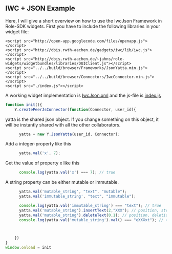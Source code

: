 ## IWC + JSON Example
Here, I will give a short overview on how to use the IwcJson Framework in Role-SDK widgets.
First you have to include the following libraries in your widget file:
```
<script src="http://open-app.googlecode.com/files/openapp.js"></script>
<script src="http://dbis.rwth-aachen.de/gadgets/iwc/lib/iwc.js"></script>
<script src="http://dbis.rwth-aachen.de/~jahns/role-widgets/widgetbundles/libraries/DUIClient.js"></script>
<script src="../../build/browser/Frameworks/JsonYatta.min.js"></script>
<script src="../../build/browser/Connectors/IwcConnector.min.js"></script>
<script src="./index.js"></script>
```
A working widget implementation is [IwcJson.xml](./IwcJson.xml) and the js-file is [index.js](./index.js)


```js
function init(){
    Y.createPeerJsConnector(function(Connector, user_id){
```


yatta is the shared json object. If you change something on this object,
it will be instantly shared with all the other collaborators.


```js
      yatta = new Y.JsonYatta(user_id, Connector);
```


Add a integer-property like this


```js
      yatta.val('x', 7);
```


Get the value of property x like this


```js
      console.log(yatta.val('x') === 7); // true
```


A string property can be either mutable or immutable.


```js
      yatta.val('mutable_string', "text", "mutable");
      yatta.val('immutable_string', "text", "immutable");

      console.log(yatta.val('immutable_string') === "text"); // true
      yatta.val('mutable_string').insertText(2,"XXX"); // position, string
      yatta.val('mutable_string').deleteText(0,1); // position, deletion length
      console.log(yatta.val('mutable_string').val() === "eXXXxt"); // true



    })
}
window.onload = init
```
